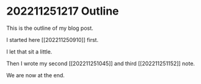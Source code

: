 # 202211251217 Outline

This is the outline of my blog post.

I started here [[202211250910]] first.

I let that sit a little.

Then I wrote my second [[202211251045]] and third [[202211251152]] note.

We are now at the end.